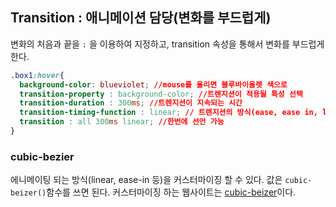 ## Transition : 애니메이션 담당(변화를 부드럽게)
변화의 처음과 끝을 `:` 을 이용하여 지정하고, transition 속성을 통해서 변화를 부드럽게 한다.

```css
.box1:hover{
  background-color: blueviolet; //mouse를 올리면 블루바이올렛 색으로
  transition-property : background-color; //트렌지션이 적용될 특성 선택
  transition-duration : 300ms; //트렌지션이 지속되는 시간
  transition-timing-function : linear; // 트렌지션의 방식(ease, ease in, linear 등등)
  transition : all 300ms linear; //한번에 선언 가능
}
```

### cubic-bezier
에니메이팅 되는 방식(linear, ease-in 등)을 커스터마이징 할 수 있다. 값은 `cubic-beizer()`함수를 쓰면 된다. 커스터마이징 하는 웹사이트는 [cubic-beizer](https://cubic-bezier.com/#.17,.67,.83,.67)이다.
